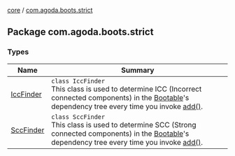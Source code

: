 [core](../index.md) / [com.agoda.boots.strict](./index.md)

## Package com.agoda.boots.strict

### Types

| Name | Summary |
|---|---|
| [IccFinder](-icc-finder/index.md) | `class IccFinder`<br>This class is used to determine ICC (Incorrect connected components) in the [Bootable](../com.agoda.boots/-bootable/index.md)'s dependency tree every time you invoke [add()](../com.agoda.boots/-boots/add.md). |
| [SccFinder](-scc-finder/index.md) | `class SccFinder`<br>This class is used to determine SCC (Strong connected components) in the [Bootable](../com.agoda.boots/-bootable/index.md)'s dependency tree every time you invoke [add()](../com.agoda.boots/-boots/add.md). |
